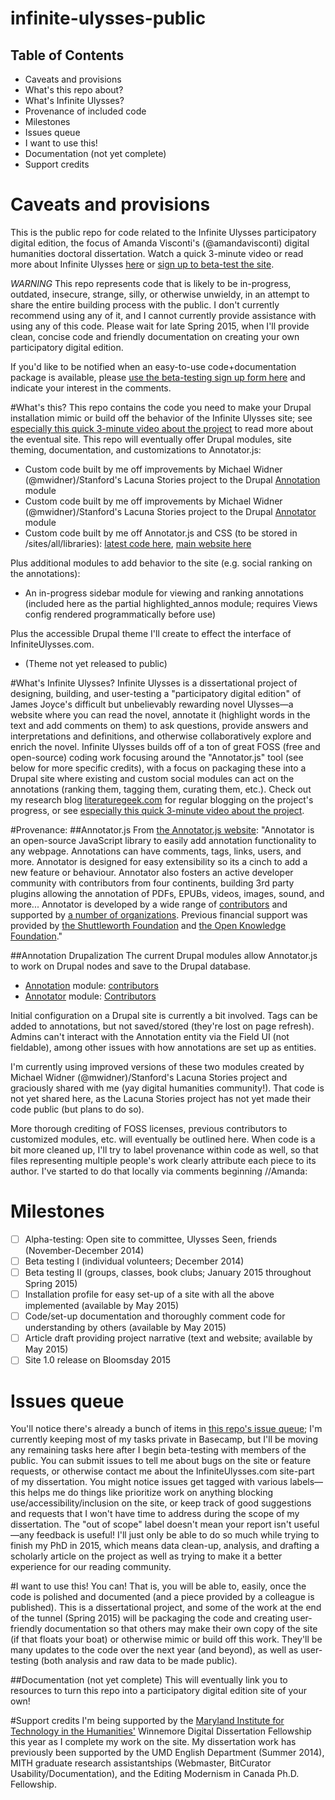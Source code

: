 infinite-ulysses-public
=======================

Table of Contents
---------------------
 * Caveats and provisions 
 * What's this repo about?
 * What's Infinite Ulysses?
 * Provenance of included code
 * Milestones
 * Issues queue
 * I want to use this!
 * Documentation (not yet complete)
 * Support credits

# Caveats and provisions
This is the public repo for code related to the Infinite Ulysses participatory digital edition, the focus of Amanda Visconti's (@amandavisconti) digital humanities doctoral dissertation. Watch a quick 3-minute video or read more about Infinite Ulysses [here](http://www.literaturegeek.com/digital-dissertation/) or [sign up to beta-test the site](http://goo.gl/qtcy6).

*WARNING* This repo represents code that is likely to be in-progress, outdated, insecure, strange, silly, or otherwise unwieldy, in an attempt to share the entire building process with the public. I don't currently recommend using any of it, and I cannot currently provide assistance with using any of this code. Please wait for late Spring 2015, when I'll provide clean, concise code and friendly documentation on creating your own participatory digital edition. 

If you'd like to be notified when an easy-to-use code+documentation package is available, please [use the beta-testing sign up form here](http://goo.gl/qtcy6) and indicate your interest in the comments.

#What's this?
This repo contains the code you need to make your Drupal installation mimic or build off the behavior of the Infinite Ulysses site; see [especially this quick 3-minute video about the project](http://www.literaturegeek.com/digital-dissertation/) to read more about the eventual site. This repo will eventually offer Drupal modules, site theming, documentation, and customizations to Annotator.js:

* Custom code built by me off improvements by Michael Widner (@mwidner)/Stanford's Lacuna Stories project to the Drupal  [Annotation](https://drupal.org/project/annotation) module
* Custom code built by me off improvements by Michael Widner (@mwidner)/Stanford's Lacuna Stories project to the Drupal  [Annotator](https://www.drupal.org/project/annotator) module
* Custom code built by me off Annotator.js and CSS (to be stored in /sites/all/libraries): [latest code here](https://github.com/openannotation/annotator/releases), [main website here](http://annotatorjs.org)

Plus additional modules to add behavior to the site (e.g. social ranking on the annotations):
* An in-progress sidebar module for viewing and ranking annotations (included here as the partial highlighted_annos module; requires Views config rendered programmatically before use)

Plus the accessible Drupal theme I'll create to effect the interface of InfiniteUlysses.com.
* (Theme not yet released to public)

#What's Infinite Ulysses?
Infinite Ulysses is a dissertational project of designing, building, and user-testing a "participatory digital edition" of James Joyce's difficult but unbelievably rewarding novel Ulysses—a website where you can read the novel, annotate it (highlight words in the text and add comments on them) to ask questions, provide answers and interpretations and definitions, and otherwise collaboratively explore and enrich the novel. Infinite Ulysses builds off of a ton of great FOSS (free and open-source) coding work focusing around the "Annotator.js" tool (see below for more specific credits), with a focus on packaging these into a Drupal site where existing and custom social modules can act on the annotations (ranking them, tagging them, curating them, etc.). Check out my research blog [literaturegeek.com](http://www.literaturegeek.com) for regular blogging on the project's progress, or see [especially this quick 3-minute video about the project](http://www.literaturegeek.com/digital-dissertation).

#Provenance:
##Annotator.js
From [the Annotator.js website](http://annotatorjs.org/): "Annotator is an open-source JavaScript library to easily add annotation functionality to any webpage. Annotations can have comments, tags, links, users, and more. Annotator is designed for easy extensibility so its a cinch to add a new feature or behaviour. Annotator also fosters an active developer community with contributors from four continents, building 3rd party plugins allowing the annotation of PDFs, EPUBs, videos, images, sound, and more... Annotator is developed by a wide range of [contributors](https://github.com/openannotation/annotator/graphs/contributors) and supported by [a number of organizations](http://annotatorjs.org/showcase.html). Previous financial support was provided by [the Shuttleworth Foundation](https://www.shuttleworthfoundation.org/) and [the Open Knowledge Foundation](https://okfn.org/)."

##Annotation Drupalization
The current Drupal modules allow Annotator.js to work on Drupal nodes and save to the Drupal database. 
* [Annotation](https://www.drupal.org/project/annotation]) module: [contributors](https://www.drupal.org/node/3220/committers?sort=desc&order=Commits)
* [Annotator](https://www.drupal.org/project/annotator) module: [Contributors](https://www.drupal.org/node/1960282/committers)

Initial configuration on a Drupal site is currently a bit involved. Tags can be added to annotations, but not saved/stored (they're lost on page refresh). Admins can't interact with the Annotation entity via the Field UI (not fieldable), among other issues with how annotations are set up as entities.

I'm currently using improved versions of these two modules created by Michael Widner (@mwidner)/Stanford's Lacuna Stories project and graciously shared with me (yay digital humanities community!). That code is not yet shared here, as the Lacuna Stories project has not yet made their code public (but plans to do so).

More thorough crediting of FOSS licenses, previous contributors to customized modules, etc. will eventually be outlined here. When code is a bit more cleaned up, I'll try to label provenance within code as well, so that files representing multiple people's work clearly attribute each piece to its author. I've started to do that locally via comments beginning //Amanda:

# Milestones
- [ ] Alpha-testing: Open site to committee, Ulysses Seen, friends (November-December 2014)
- [ ] Beta testing I (individual volunteers; December 2014)
- [ ] Beta testing II (groups, classes, book clubs; January 2015 throughout Spring 2015)
- [ ] Installation profile for easy set-up of a site with all the above implemented (available by May 2015)
- [ ] Code/set-up documentation and thoroughly comment code for understanding by others (available by May 2015)
- [ ] Article draft providing project narrative (text and website; available by May 2015)
- [ ] Site 1.0 release on Bloomsday 2015

# Issues queue
You'll notice there's already a bunch of items in [this repo's issue queue](https://github.com/amandavisconti/infinite-ulysses-public/issues); I'm currently keeping most of my tasks private in Basecamp, but I'll be moving any remaining tasks here after I begin beta-testing with members of the public. You can submit issues to tell me about bugs on the site or feature requests, or otherwise contact me about the InfiniteUlysses.com site-part of my dissertation. You might notice issues get tagged with various labels—this helps me do things like prioritize work on anything blocking use/accessibility/inclusion on the site, or keep track of good suggestions and requests that I won't have time to address during the scope of my dissertation. The "out of scope" label doesn't mean your report isn't useful—any feedback is useful! I'll just only be able to do so much while trying to finish my PhD in 2015, which means data clean-up, analysis, and drafting a scholarly article on the project as well as trying to make it a better experience for our reading community.

#I want to use this!
You can! That is, you will be able to, easily, once the code is polished and documented (and a piece provided by a colleague is published). This is a dissertational project, and some of the work at the end of the tunnel (Spring 2015) will be packaging the code and creating user-friendly documentation so that others may make their own copy of the site (if that floats your boat) or otherwise mimic or build off this work. They'll be many updates to the code over the next year (and beyond), as well as user-testing (both analysis and raw data to be made public).

##Documentation (not yet complete)
This will eventually link you to resources to turn this repo into a participatory digital edition site of your own!

#Support credits
I'm being supported by the [Maryland Institute for Technology in the Humanities'](http://mith.umd.edu) Winnemore Digital Dissertation Fellowship this year as I complete my work on the site. My dissertation work has previously been supported by the UMD English Department (Summer 2014), MITH graduate research assistantships (Webmaster, BitCurator Usability/Documentation), and the Editing Modernism in Canada Ph.D. Fellowship.
